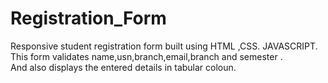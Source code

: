 # Registration_Form
Responsive student registration form built using HTML ,CSS. JAVASCRIPT. <br>
This form validates name,usn,branch,email,branch and semester .<br>
And also displays the entered details in tabular coloun.

